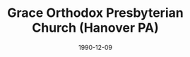 ---
date: &id001 1990-12-09
end_date: null
location:
  address: null
  city: Hanover
  state: PA
minister:
- end: 2004-01-01
  name: Jeffery Sheely
  start: 1990-01-01
  type: Pastor
ministers:
- Jeffery Sheely
name: Grace Orthodox Presbyterian Church
names:
- end: 2004-11-20
  name: Grace Orthodox Presbyterian Church
  start: 1990-12-09
origination_date: *id001
raw_data: 'PA Hanover


  Grace Orthodox Presbyterian Church  (December 9, 1990-November 20, 2004)


  (affiliated with the Evangelical Reformed Presbyterian Church in 2005)


  Pastor: Jeffery Sheely, 1990-2004

  '
received_from: null
states:
- PA
status:
  active: false
  end_date: null
  reason: affiliation
  received_from: null
  withdrawal_to: null
title: Grace Orthodox Presbyterian Church (Hanover PA)
year_established:
- 1990

---